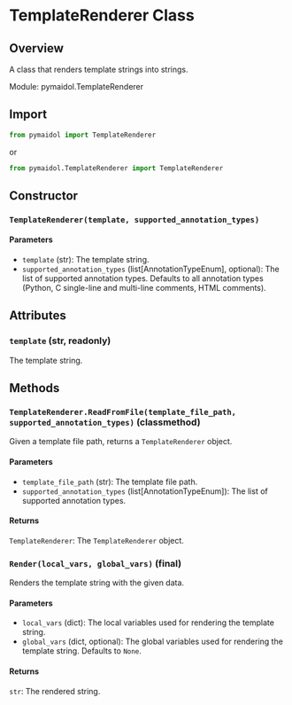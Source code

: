 # TemplateRenderer Class

## Overview

A class that renders template strings into strings.

Module: pymaidol.TemplateRenderer

## Import

```python
from pymaidol import TemplateRenderer
```

or

```python
from pymaidol.TemplateRenderer import TemplateRenderer
```

## Constructor

### `TemplateRenderer(template, supported_annotation_types)`

#### Parameters

- `template` (str): The template string.
- `supported_annotation_types` (list[AnnotationTypeEnum], optional): The list of supported annotation types. Defaults to all annotation types (Python, C single-line and multi-line comments, HTML comments).

## Attributes

### `template` (str, readonly)

The template string.

## Methods

### `TemplateRenderer.ReadFromFile(template_file_path, supported_annotation_types)` (classmethod)

Given a template file path, returns a `TemplateRenderer` object.

#### Parameters

- `template_file_path` (str): The template file path.
- `supported_annotation_types` (list[AnnotationTypeEnum]): The list of supported annotation types.

#### Returns

`TemplateRenderer`: The `TemplateRenderer` object.

### `Render(local_vars, global_vars)` (final)

Renders the template string with the given data.

#### Parameters

- `local_vars` (dict): The local variables used for rendering the template string.
- `global_vars` (dict, optional): The global variables used for rendering the template string. Defaults to `None`.

#### Returns

`str`: The rendered string.
